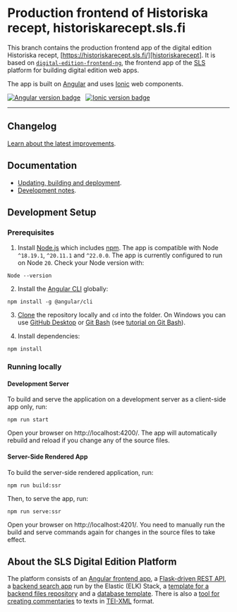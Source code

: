 # Production frontend of Historiska recept, historiskarecept.sls.fi

This branch contains the production frontend app of the digital edition Historiska recept, [https://historiskarecept.sls.fi/][historiskarecept]. It is based on [`digital-edition-frontend-ng`][digital-edition-frontend-ng], the frontend app of the [SLS][SLS] platform for building digital edition web apps.


The app is built on [Angular][angular] and uses [Ionic][ionic] web components.

<p>
  <a href="https://github.com/angular/angular"><img alt="Angular version badge" src="https://img.shields.io/badge/dynamic/json?url=https%3A%2F%2Fraw.githubusercontent.com%2Fslsfi%2Fdigital-edition-frontend-ng%2Fmain%2Fpackage-lock.json&query=%24%5B'packages'%5D%5B'node_modules%2F%40angular%2Fcore'%5D%5B'version'%5D&prefix=v&logo=angular&logoColor=%23fff&label=Angular&color=%23dd0031"></a>
  &nbsp;
  <a href="https://github.com/ionic-team/ionic-framework"><img alt="Ionic version badge" src="https://img.shields.io/badge/dynamic/json?url=https%3A%2F%2Fraw.githubusercontent.com%2Fslsfi%2Fdigital-edition-frontend-ng%2Fmain%2Fpackage-lock.json&query=%24%5B'packages'%5D%5B'node_modules%2F%40ionic%2Fcore'%5D%5B'version'%5D&prefix=v&logo=ionic&logoColor=%23fff&label=Ionic&color=%23176bff"></a>
</p>

<hr>


## Changelog

[Learn about the latest improvements][changelog].


## Documentation

- [Updating, building and deployment](docs/DEPLOYMENT.md).
- [Development notes](docs/DEVELOPMENT.md).


## Development Setup

### Prerequisites

1. Install [Node.js][node.js] which includes [npm][npm]. The app is compatible with Node `^18.19.1`, `^20.11.1` and `^22.0.0`. The app is currently configured to run on Node `20`. Check your Node version with:

```
Node --version
```

2. Install the [Angular CLI][angular_cli] globally:

```
npm install -g @angular/cli
```

3. [Clone][clone_repository] the repository locally and `cd` into the folder. On Windows you can use [GitHub Desktop][github_desktop] or [Git Bash][git_bash] (see [tutorial on Git Bash][gith_bash_tutorial]).

4. Install dependencies:

```
npm install
```

### Running locally

#### Development Server

To build and serve the application on a development server as a client-side app only, run:

```
npm run start
```

Open your browser on http://localhost:4200/. The app will automatically rebuild and reload if you change any of the source files.

#### Server-Side Rendered App

To build the server-side rendered application, run:

```
npm run build:ssr
```

Then, to serve the app, run:

```
npm run serve:ssr
```

Open your browser on http://localhost:4201/. You need to manually run the build and serve commands again for changes in the source files to take effect.


## About the SLS Digital Edition Platform

The platform consists of an [Angular frontend app][digital-edition-frontend-ng], a [Flask-driven REST API][digital_edition_api], a [backend search app][digital_edition_search] run by the Elastic (ELK) Stack, a [template for a backend files repository][digital_edition_required_files_template] and a [database template][digital_edition_db]. There is also a [tool for creating commentaries][digital_edition_commentary] to texts in [TEI-XML][TEI] format.


[angular]: https://angular.io/
[angular_cli]: https://angular.io/cli
[changelog]: CHANGELOG.md
[clone_repository]: https://docs.github.com/en/repositories/creating-and-managing-repositories/cloning-a-repository
[digital-edition-frontend-ng]: https://github.com/slsfi/digital-edition-frontend-ng
[digital_edition_api]: https://github.com/slsfi/digital_edition_api
[digital_edition_commentary]: https://github.com/slsfi/digital_edition_commentary
[digital_edition_db]: https://github.com/slsfi/digital_edition_db
[digital_edition_required_files_template]: https://github.com/slsfi/digital_edition_required_files_template
[digital_edition_search]: https://github.com/slsfi/digital_edition_search
[git_bash]: https://gitforwindows.org/
[gith_bash_tutorial]: https://www.atlassian.com/git/tutorials/git-bash
[github_desktop]: https://desktop.github.com/
[historiskarecept]: https://historiskarecept.sls.fi/
[ionic]: https://ionicframework.com/
[node.js]: https://nodejs.org/
[npm]: https://www.npmjs.com/get-npm
[SLS]: https://www.sls.fi/en
[TEI]: https://tei-c.org/

